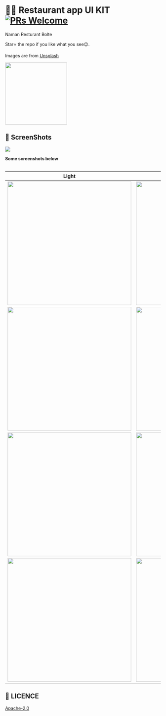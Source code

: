 # 🍔🍔 Restaurant app UI KIT [![PRs Welcome](https://img.shields.io/badge/PRs-welcome-brightgreen.svg?style=flat-square)](http://makeapullrequest.com)

Naman Resturant Bolte

Star⭐ the repo if you like what you see😉.


Images are from [Unsplash](https://unsplash.com)

<a href="https://api.codemagic.io/artifacts/e28bb36b-8062-4065-84cd-e927ce2f7d7d/d34096be-fdda-44fa-ba1d-369264d980af/app-release-universal.apk"><img src="https://playerzon.com/asset/download.png" width="200"></img></a>


## 📸 ScreenShots

<img src="ss/res.png"/>

**Some screenshots below**
<br>
<br>


| Light| Dark|
|------|-------|
|<img src="ss/1.png" width="400">|<img src="ss/2.png" width="400">|
|<img src="ss/3.png" width="400">|<img src="ss/4.png" width="400">|
|<img src="ss/5.png" width="400">|<img src="ss/6.png" width="400">|
|<img src="ss/7.png" width="400">|<img src="ss/8.png" width="400">|


## 🔖 LICENCE
[Apache-2.0](https://github.com/JideGuru/FlutterEbookApp/blob/master/LICENSE)
